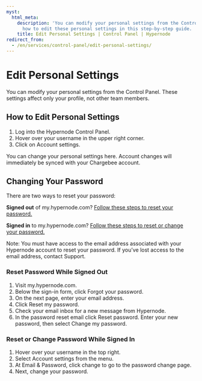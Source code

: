 ```yaml
---
myst:
  html_meta:
    description: 'You can modify your personal settings from the Control Panel. Learn
      how to edit these personal settings in this step-by-step guide. '
    title: Edit Personal Settings | Control Panel | Hypernode
redirect_from:
  - /en/services/control-panel/edit-personal-settings/
---
```


<!-- source: https://support.hypernode.com/en/services/control-panel/edit-personal-settings/ -->

# Edit Personal Settings

You can modify your personal settings from the Control Panel. These settings affect only your profile, not other team members.

## How to Edit Personal Settings

1. Log into the Hypernode Control Panel.
1. Hover over your username in the upper right corner.
1. Click on Account settings.

You can change your personal settings here. Account changes will immediately be synced with your Chargebee account.

## Changing Your Password

There are two ways to reset your password:

**Signed out** of my.hypernode.com? [Follow these steps to reset your password.](#reset-password-while-signed-out)

**Signed in** to my.hypernode.com? [Follow these steps to reset or change your password.](#reset-or-change-password-while-signed-in)

Note: You must have access to the email address associated with your Hypernode account to reset your password. If you’ve lost access to the email address, contact Support.

### Reset Password While Signed Out

1. Visit my.hypernode.com.
1. Below the sign-in form, click Forgot your password.
1. On the next page, enter your email address.
1. Click Reset my password.
1. Check your email inbox for a new message from Hypernode.
1. In the password reset email click Reset password. Enter your new password, then select Change my password.

### Reset or Change Password While Signed In

1. Hover over your username in the top right.
1. Select Account settings from the menu.
1. At Email & Password, click change to go to the password change page.
1. Next, change your password.
